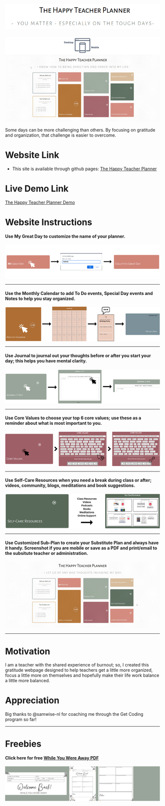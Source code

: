 # ![The Happy Teacher Planner](./images/HTPlogo.png)
![Mobile and Desktop Friendly](./images/MobileDesktopreadme.png)
![Happy Planner video](/images/HTPtop.gif)

Some days can be more challenging than others. By focusing on gratitude and organization, that challenge is easier to overcome. <br>

# **Website Link**
- This site is available through github pages: [The Happy Teacher Planner](https://colletteap.github.io/gratitude-planner/)

# **Live Demo Link**
[The Happy Teacher Planner Demo](https://www.loom.com/share/4285ca82764d45dba2352d8ecff350c0?sid=d4615154-2745-462f-820a-09a8d68388f2)

# **Website Instructions**

#### Use <strong>My Great Day</strong> to customize the name of your planner.

![My Great Day](./images/MyGreatDayreadme.png)
******
#### Use the <strong>Monthly Calendar</strong> to add <strong>To Do</strong> events, <strong>Special Day</strong> events and Notes to help you stay organized.

![Monthly Calendar](./images/MonthlyCalendarreadme.png)
******
#### Use <strong>Journal</strong> to journal out your thoughts before or after you start your day; this helps you have mental clarity.

![Journal](./images/Journalreadme.png)
******
#### Use <strong>Core Values</strong> to choose your top 6 core values; use these as a reminder about what is most important to you.

![Core Values](./images/CoreValuesreadme.png)
******
#### Use <strong>Self-Care Resources</strong> when you need a break during class or after; videos, community, blogs, meditations and book suggestions.

![Self-Care](./images/SelfCarereadme.png)
******
#### Use <strong>Customized Sub-Plan</strong> to create your Substitute Plan and always have it handy. Screenshot if you are mobile or save as a PDF and print/email to the subsitute teacher or administration.

  ![Customized Substitute Planner](./images/SubPlanIntro.gif)
******

# **Motivation**
I am a teacher with the shared experience of burnout; so, I created this gratitude webpage designed to help teachers get a little more organized, focus a little more on themselves and hopefully make their life work balance a little more balanced.


# **Appreciation**
  
  Big thanks to @samwise-nl for coaching me through the Get Coding program so far!
******
# **Freebies**
  #### Click here for free [While You Were Away PDF](./While_You_Were_Away.pdf)
  ![While You Were Away](./images/welcomeback.png)
